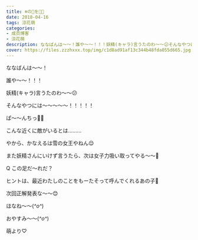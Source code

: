 ```yaml
---
title: ❄️の👸を👊🏻
date: 2018-04-16
tags: 涼花萌
categories: 
- 成员博客
- 涼花萌
description: ななばんは〜〜！誰や〜〜！！！妖精(キャラ)言うたのわ〜〜😕そんなやつには〜〜〜〜〜！！！！！ぱ〜〜んちっ...
cover: https://files.zzzhxxx.top/img/c1d8ad91af13c344b48fda055d665.jpg 
---
```








ななばんは〜〜！









誰や〜〜！！！






妖精(キャラ)言うたのわ〜〜😕










そんなやつには〜〜〜〜〜！！！！！











ぱ〜〜んちっ👊🏻











こんな近くに敵がいるとは………






やから、かなえるは雪の女王やねん😌










また妖精さんにいけず言うたら、次は女子力吸い取ってやる〜〜🤗














Q  この足だ〜れだ？










ヒントは、最近わたしのことをもーたそって呼んでくれるあの子💓









次回正解発表な〜〜😊











ほなね〜〜(*^o^*)


おやすみ〜〜(*^o^*)









萌より♡


